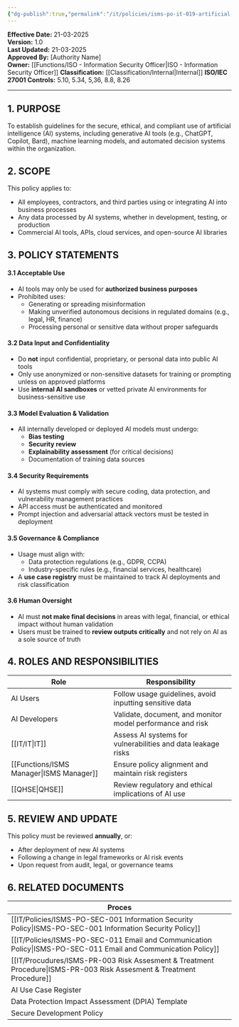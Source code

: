 ```yaml
---
{"dg-publish":true,"permalink":"/it/policies/isms-po-it-019-artificial-intelligence-ai-usage-policy/","tags":["policy","AI","Artificial"],"noteIcon":"default"}
---
```


**Effective Date:** 21-03-2025  
**Version:** 1.0  
**Last Updated:** 21-03-2025  
**Approved By:** [Authority Name]  
**Owner:**  [[Functions/ISO - Information Security Officer\|ISO - Information Security Officer]]
**Classification:** [[Classification/Internal\|Internal]]
**ISO/IEC 27001 Controls:** 5.10, 5.34, 5,36, 8.8, 8.26

---
## **1. PURPOSE**  
To establish guidelines for the secure, ethical, and compliant use of artificial intelligence (AI) systems, including generative AI tools (e.g., ChatGPT, Copilot, Bard), machine learning models, and automated decision systems within the organization.
## **2. SCOPE**
This policy applies to:
- All employees, contractors, and third parties using or integrating AI into business processes
- Any data processed by AI systems, whether in development, testing, or production
- Commercial AI tools, APIs, cloud services, and open-source AI libraries
## **3. POLICY STATEMENTS** 
#### 3.1 Acceptable Use
- AI tools may only be used for **authorized business purposes**
- Prohibited uses:
    - Generating or spreading misinformation 
    - Making unverified autonomous decisions in regulated domains (e.g., legal, HR, finance)
    - Processing personal or sensitive data without proper safeguards
#### 3.2 Data Input and Confidentiality
- Do **not** input confidential, proprietary, or personal data into public AI tools
- Only use anonymized or non-sensitive datasets for training or prompting unless on approved platforms
- Use **internal AI sandboxes** or vetted private AI environments for business-sensitive use
#### 3.3 Model Evaluation & Validation
- All internally developed or deployed AI models must undergo:
    - **Bias testing**
    - **Security review**
    - **Explainability assessment** (for critical decisions)
    - Documentation of training data sources
#### 3.4 Security Requirements
- AI systems must comply with secure coding, data protection, and vulnerability management practices
- API access must be authenticated and monitored
- Prompt injection and adversarial attack vectors must be tested in deployment
#### 3.5 Governance & Compliance
- Usage must align with:
    - Data protection regulations (e.g., GDPR, CCPA)
    - Industry-specific rules (e.g., financial services, healthcare)
- A **use case registry** must be maintained to track AI deployments and risk classification
#### 3.6 Human Oversight
- AI must **not make final decisions** in areas with legal, financial, or ethical impact without human validation
- Users must be trained to **review outputs critically** and not rely on AI as a sole source of truth
## **4. ROLES AND RESPONSIBILITIES**

| **Role**         | **Responsibility**                                           |
| ---------------- | ------------------------------------------------------------ |
| AI Users         | Follow usage guidelines, avoid inputting sensitive data      |
| AI Developers    | Validate, document, and monitor model performance and risk   |
| [[IT/IT\|IT]]           | Assess AI systems for vulnerabilities and data leakage risks |
| [[Functions/ISMS Manager\|ISMS Manager]] | Ensure policy alignment and maintain risk registers          |
| [[QHSE\|QHSE]]         | Review regulatory and ethical implications of AI use         |
## **5. REVIEW AND UPDATE**  
This policy must be reviewed **annually**, or:
- After deployment of new AI systems
- Following a change in legal frameworks or AI risk events
- Upon request from audit, legal, or governance teams  
## **6. RELATED DOCUMENTS**  

| Proces                                               |
| ---------------------------------------------------- |
| [[IT/Policies/ISMS-PO-SEC-001 Information Security Policy\|ISMS-PO-SEC-001 Information Security Policy]]      |
| [[IT/Policies/ISMS-PO-SEC-011 Email and Communication Policy\|ISMS-PO-SEC-011 Email and Communication Policy]]   |
| [[IT/Procudures/ISMS-PR-003 Risk Assesment & Treatment Procedure\|ISMS-PR-003 Risk Assesment & Treatment Procedure]] |
| AI Use Case Register                                 |
| Data Protection Impact Assessment (DPIA) Template    |
| Secure Development Policy                            |







